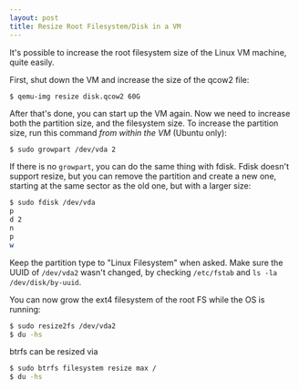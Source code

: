 ```yaml
---
layout: post
title: Resize Root Filesystem/Disk in a VM
---
```


It's possible to increase the root filesystem size of the Linux VM machine, quite easily.

First, shut down the VM and increase the size of the qcow2 file:

```
$ qemu-img resize disk.qcow2 60G
```

After that's done, you can start up the VM again. Now we need to increase both the
partition size, and the filesystem size. To increase the partition size, run this command
*from within the VM* (Ubuntu only):

```bash
$ sudo growpart /dev/vda 2
```

If there is no `growpart`, you can do the same thing with fdisk. Fdisk doesn't support
resize, but you can remove the partition and create a new one, starting at the same sector
as the old one, but with a larger size:
```bash
$ sudo fdisk /dev/vda
p
d 2
n
p
w
```
Keep the partition type to "Linux Filesystem" when asked. Make sure the UUID of `/dev/vda2` wasn't changed,
by checking `/etc/fstab` and `ls -la /dev/disk/by-uuid`.

You can now grow the ext4 filesystem of the root FS while the OS is running:
```bash
$ sudo resize2fs /dev/vda2
$ du -hs
```

btrfs can be resized via
```bash
$ sudo btrfs filesystem resize max /
$ du -hs
```
